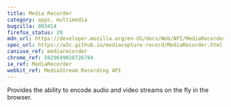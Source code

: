 ```yaml
---
title: Media Recorder
category: apps, multimedia
bugzilla: 803414
firefox_status: 29
mdn_url: https://developer.mozilla.org/en-US/docs/Web/API/MediaRecorder
spec_url: https://w3c.github.io/mediacapture-record/MediaRecorder.html
caniuse_ref: mediarecorder
chrome_ref: 5929649028726784
ie_ref: MediaRecorder
webkit_ref: MediaStream Recording API
---
```


Provides the ability to encode audio and video streams on the fly in the browser.
